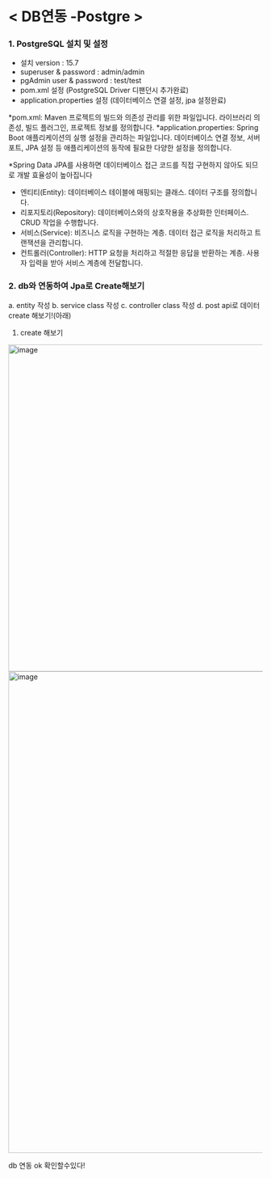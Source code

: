 # < DB연동 -Postgre >

### 1. PostgreSQL 설치 및 설정
- 설치 version : 15.7
- superuser & password : admin/admin
- pgAdmin user & password : test/test
- pom.xml 설정 (PostgreSQL Driver 디팬던시 추가완료)
- application.properties 설정 (데이터베이스 연결 설정, jpa 설정완료)

*pom.xml: Maven 프로젝트의 빌드와 의존성 관리를 위한 파일입니다. 라이브러리 의존성, 빌드 플러그인, 프로젝트 정보를 정의합니다.
*application.properties: Spring Boot 애플리케이션의 실행 설정을 관리하는 파일입니다. 데이터베이스 연결 정보, 서버 포트, JPA 설정 등 애플리케이션의 동작에 필요한 다양한 설정을 정의합니다.

*Spring Data JPA를 사용하면 데이터베이스 접근 코드를 직접 구현하지 않아도 되므로 개발 효율성이 높아집니다

- 엔티티(Entity): 데이터베이스 테이블에 매핑되는 클래스. 데이터 구조를 정의합니다.
- 리포지토리(Repository): 데이터베이스와의 상호작용을 추상화한 인터페이스. CRUD 작업을 수행합니다.
- 서비스(Service): 비즈니스 로직을 구현하는 계층. 데이터 접근 로직을 처리하고 트랜잭션을 관리합니다.
- 컨트롤러(Controller): HTTP 요청을 처리하고 적절한 응답을 반환하는 계층. 사용자 입력을 받아 서비스 계층에 전달합니다.

### 2. db와 연동하여 Jpa로 Create해보기
a. entity 작성
b. service class 작성
c. controller class 작성
d. post api로 데이터 create 해보기!(아래)

1. create 해보기

<img width="647" alt="image" src="https://github.com/user-attachments/assets/7e9acf69-46b7-42ed-9ccb-756b491ee312">

<img width="953" alt="image" src="https://github.com/user-attachments/assets/ea54b348-0f2d-4709-9cbc-18d8f97b20fe">


db 연동 ok 확인할수있다!
